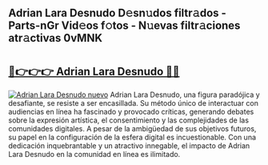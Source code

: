 ## Adrian Lara Desnudo D𝚎sn𝚞dos filtr𝚊dos - Parts-nGr Vid𝚎os f𝚘tos - N𝚞evas filtr𝚊ciones atr𝚊ctivas 0vMNK

# <h2><a href="http://mb2fe0n.tromn.icu/?c=Adrian+Lara+Desnudo">🔗👉👉👉 Adrian Lara Desnudo 🔗🔗</a></h2>

[![Adrian Lara Desnudo nuevo](https://i.imgur.com/pEAQMta.gif)](http://mb2fe0n.tromn.icu/?c=Adrian+Lara+Desnudo)
Adrian Lara Desnudo, una figura paradójica y desafiante, se resiste a ser encasillada. Su método único de interactuar con audiencias en línea ha fascinado y provocado críticas, generando debates sobre la expresión artística, el consentimiento y las complejidades de las comunidades digitales. A pesar de la ambigüedad de sus objetivos futuros, su papel en la configuración de la esfera digital es incuestionable. Con una dedicación inquebrantable y un atractivo innegable, el impacto de Adrian Lara Desnudo en la comunidad en línea es ilimitado.
